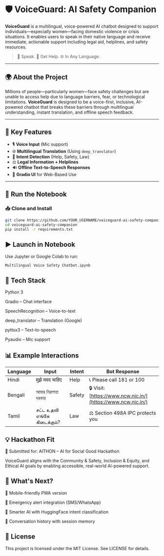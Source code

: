 # 🛡️ VoiceGuard: AI Safety Companion

**VoiceGuard** is a multilingual, voice-powered AI chatbot designed to support individuals—especially women—facing domestic violence or crisis situations. It enables users to speak in their native language and receive immediate, actionable support including legal aid, helplines, and safety resources.

> 🎤 Speak. 🧠 Get Help. 🌐 In Any Language.

---

## 🌍 About the Project

Millions of people—particularly women—face safety challenges but are unable to access help due to language barriers, fear, or technological limitations. **VoiceGuard** is designed to be a voice-first, inclusive, AI-powered chatbot that breaks these barriers through multilingual understanding, instant translation, and offline speech feedback.

---

## 🎯 Key Features

- 🎙️ **Voice Input** (Mic support)
- 🌐 **Multilingual Translation** (Using `deep_translator`)
- 🧠 **Intent Detection** (Help, Safety, Law)
- ⚖️ **Legal Information + Helplines**
- 🔊 **Offline Text-to-Speech Responses**
- 💬 **Gradio UI** for Web-Based Use

---

## 🚀 Run the Notebook

### 📥 Clone and Install
```bash
git clone https://github.com/YOUR_USERNAME/voiceguard-ai-safety-companion.git
cd voiceguard-ai-safety-companion
pip install -r requirements.txt
```
## ▶️ Launch in Notebook
Use Jupyter or Google Colab to run:
```bash
Multilingual Voice Safety Chatbot.ipynb
```
## 🧠 Tech Stack
Python 3

Gradio – Chat interface

SpeechRecognition – Voice-to-text

deep_translator – Translation (Google)

pyttsx3 – Text-to-speech

Pyaudio – Mic support

## 📊 Example Interactions
| Language | Input                       | Intent | Bot Response                                                 |
| -------- | --------------------------- | ------ | ------------------------------------------------------------ |
| Hindi    | मुझे मदद चाहिए              | Help   | 📞 Please call 181 or 100                                    |
| Bengali  | আমার নিরাপত্তা দরকার        | Safety | 🔒 Visit: [https://www.ncw.nic.in/](https://www.ncw.nic.in/) |
| Tamil    | சட்ட உதவி எங்கே கிடைக்கும்? | Law    | ⚖️ Section 498A IPC protects you                             |

## 💡 Hackathon Fit
🎯 Submitted for: AITHON – AI for Social Good Hackathon

VoiceGuard aligns with the Community & Safety, Inclusion & Equity, and Ethical AI goals by enabling accessible, real-world AI-powered support.

## 🔮 What's Next?
📱 Mobile-friendly PWA version

📡 Emergency alert integration (SMS/WhatsApp)

🤖 Smarter AI with HuggingFace intent classification

🧾 Conversation history with session memory

## 📄 License
This project is licensed under the MIT License. See LICENSE for details.
